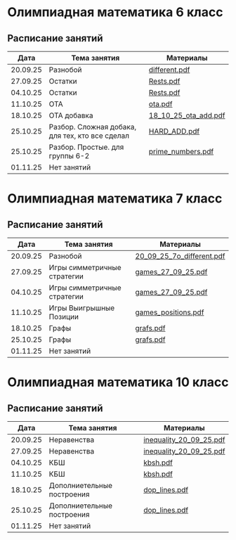 # Олимпиадная математика 6 класс

## Расписание занятий

| Дата       | Тема занятия       | Материалы                     |
|------------|--------------------|-------------------------------|
| 20.09.25   | Разнобой           | [different.pdf](math_6/different.pdf) |
| 27.09.25   | Остатки            | [Rests.pdf](math_6/Rests.pdf) |
| 04.10.25   | Остатки            | [Rests.pdf](math_6/Rests.pdf) |
| 11.10.25   | ОТА                | [ota.pdf](math_6/ota.pdf)     |
| 18.10.25   | ОТА добавка        | [18_10_25_ota_add.pdf](math_6/18_10_25_ota_add.pdf) |
| 25.10.25   | Разбор. Сложная добака, для тех, кто все сделал | [HARD_ADD.pdf](math_6/HARD_ADD.pdf) |
| 25.10.25   | Разбор. Простые. для группы 6-2 | [prime_numbers.pdf](math_6/prime_numbers.pdf) |
| 01.11.25 | Нет занятий  |


# Олимпиадная математика 7 класс

## Расписание занятий

| Дата       | Тема занятия       | Материалы                     |
|------------|--------------------|-------------------------------|
| 20.09.25   | Разнобой           | [20_09_25_7o_different.pdf](math_7/20_09_25_7o_different.pdf) |
| 27.09.25   | Игры симметричные стратегии | [games_27_09_25.pdf](math_7/games_27_09_25.pdf)|
| 04.10.25   | Игры симметричные стратегии | [games_27_09_25.pdf](math_7/games_27_09_25.pdf)|
| 11.10.25   | Игры Выигрышные Позиции | [games_positions.pdf](math_7/games_positions.pdf) |
| 18.10.25   | Графы              | [grafs.pdf](math_7/grafs.pdf) |
| 25.10.25   | Графы              | [grafs.pdf](math_7/grafs.pdf) |
| 01.11.25 | Нет занятий  |


# Олимпиадная математика 10 класс

## Расписание занятий

| Дата       | Тема занятия       | Материалы                     |
|------------|--------------------|-------------------------------|
| 20.09.25   | Неравенства        | [inequality_20_09_25.pdf](math_10/inequality_20_09_25.pdf) |
| 27.09.25   | Неравенства        | [inequality_20_09_25.pdf](math_10/inequality_20_09_25.pdf) |
| 04.10.25   | КБШ | [kbsh.pdf](math_10/kbsh.pdf) |
| 11.10.25   | КБШ | [kbsh.pdf](math_10/kbsh.pdf) |
| 18.10.25   | Дополниетельные построения | [dop_lines.pdf](math_10/drop_lines.pdf) |
| 25.10.25   | Дополниетельные построения | [dop_lines.pdf](math_10/drop_lines.pdf) |
| 01.11.25 | Нет занятий  |